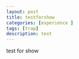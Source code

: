 ```yaml
---
layout: post  
title: testforshow
categories: [experience ]  
tags: [trap]  
description: test
---
```




test for show
